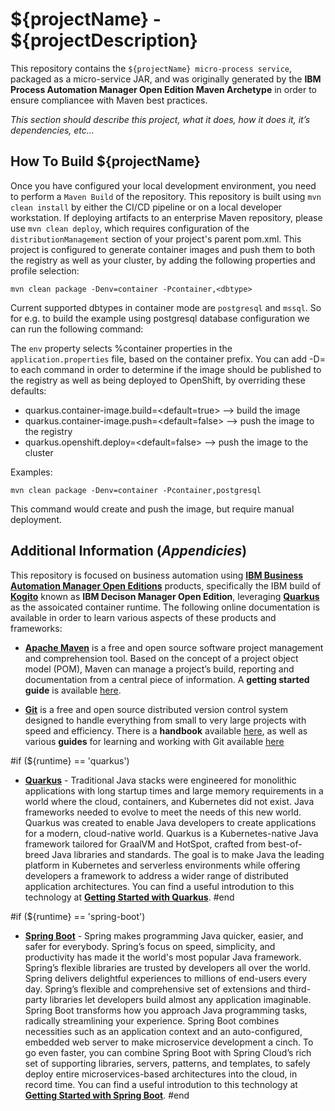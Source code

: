 # ${projectName} - ${projectDescription}
This repository contains the `${projectName} micro-process service`, packaged as a micro-service JAR, and was originally generated by the **IBM Process Automation Manager Open Edition Maven Archetype** in order to ensure compliancee with Maven best practices. 

*This section should describe this project, what it does, how it does it, it’s dependencies, etc…*

## How To Build ${projectName}
Once you have configured your local development environment, you need to perform a `Maven Build` of the repository.  This repository is built using `mvn clean install` by either the CI/CD pipeline or on a local developer workstation.  If deploying artifacts to an enterprise Maven repository, please use `mvn clean deploy`, which requires configuration of the `distributionManagement` section of your project's parent pom.xml.  This project is configured to generate container images and push them to both the registry as well as your cluster, by adding the following properties and profile selection:

```shell
mvn clean package -Denv=container -Pcontainer,<dbtype>
```

Current supported dbtypes in container mode are `postgresql` and `mssql`. So for e.g. to build the example using postgresql database configuration we can run the following command:  

The `env` property selects %container properties in the `application.properties` file, based on the container prefix.  You can add -D<property>=<value> to each command in order to determine if the image should be published to the registry as well as being deployed to OpenShift, by overriding these defaults:

- quarkus.container-image.build=<default=true>  --> build the image
- quarkus.container-image.push=<default=false>  --> push the image to the registry
- quarkus.openshift.deploy=<default=false>      --> push the image to the cluster

Examples: 

```shell
mvn clean package -Denv=container -Pcontainer,postgresql 
```

This command would create and push the image, but require manual deployment.

## Additional Information (*Appendicies*)
This repository is focused on business automation using [**IBM Business Automation Manager Open Editions**](https://www.ibm.com/docs/en/ibamoe/9.0.0?topic=introduction-what-is-bamoe) products, specifically the IBM build of [**Kogito**](https://kogito.kie.org/) known as **IBM Decison Manager Open Edition**, leveraging [**Quarkus**](https://quarkus.io/) as the assoicated container runtime.  The following online documentation is available in order to learn various aspects of these products and frameworks:

- [**Apache Maven**](https://maven.apache.org/) is a free and open source software project management and comprehension tool. Based on  the concept of a project object model (POM), Maven can manage a project’s build, reporting and documentation from a central piece of  information. A **getting started guide** is available [here](http://maven.apache.org/guides/getting-started/).

- [**Git**](https://git-scm.com//) is a free and open source distributed version control system designed to handle everything from small to very large projects with speed and efficiency. There is a **handbook** available [here](https://guides.github.com/introduction/git-handbook/), as well as various **guides** for learning and working with Git available [here](https://guides.github.com/)

#if (${runtime} == 'quarkus')
- [**Quarkus**](https://quarkus.io/) - Traditional Java stacks were engineered for monolithic applications with long startup times and large memory requirements in a world where the cloud, containers, and Kubernetes did not exist. Java frameworks needed to evolve to meet the needs of this new world.  Quarkus was created to enable Java developers to create applications for a modern, cloud-native world. Quarkus is a Kubernetes-native Java framework tailored for GraalVM and HotSpot, crafted from best-of-breed Java libraries and standards. The goal is to make Java the leading platform in Kubernetes and serverless environments while offering developers a framework to address a wider range of distributed application architectures.  You can find a useful introdution to this technology at [**Getting Started with Quarkus**](https://quarkus.io/get-started/).
#end

#if (${runtime} == 'spring-boot')
- [**Spring Boot**](https://spring.io/) - Spring makes programming Java quicker, easier, and safer for everybody. Spring’s focus on speed, simplicity, and productivity has made it the world's most popular Java framework.  Spring’s flexible libraries are trusted by developers all over the world. Spring delivers delightful experiences to millions of end-users every day.  Spring’s flexible and comprehensive set of extensions and third-party libraries let developers build almost any application imaginable.  Spring Boot transforms how you approach Java programming tasks, radically streamlining your experience. Spring Boot combines necessities such as an application context and an auto-configured, embedded web server to make microservice development a cinch. To go even faster, you can combine Spring Boot with Spring Cloud’s rich set of supporting libraries, servers, patterns, and templates, to safely deploy entire microservices-based architectures into the cloud, in record time.  You can find a useful introdution to this technology at [**Getting Started with Spring Boot**](https://spring.io/quickstart).
#end
